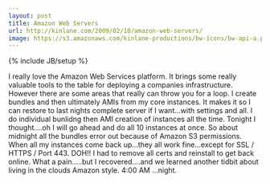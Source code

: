 ```yaml
---
layout: post
title: Amazon Web Servers
url: http://kinlane.com/2009/02/10/amazon-web-servers/
image: https://s3.amazonaws.com/kinlane-productions/bw-icons/bw-api-a.png
---
```

{% include JB/setup %}
I really love the Amazon Web Services platform. It brings some really valuable tools to the table for deploying a companies infrastructure.
However there are some areas that really can throw you for a loop.
I create bundles and then ultimately AMIs from my core instances. It makes it so I can restore to last nights complete server if I want...with settings and all.
I do individual bunlidng then AMI creation of instances all the time. Tonight I thought....oh I will go ahead and do all 10 instances at once.
So about midnight all the bundles error out because of Amazon S3 permissions. When all my instances come back up...they all work fine...except for SSL / HTTPS / Port 443.
DOH!! I had to remove all certs and reinstall to get back online.
What a pain.....but I recovered....and we learned another tidbit about living in the clouds Amazon style.
4:00 AM ...night.